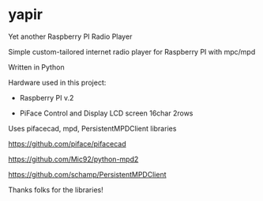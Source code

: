 # yapir
Yet another Raspberry PI Radio Player

Simple custom-tailored internet radio player for Raspberry PI with mpc/mpd

Written in Python

Hardware used in this project:

- Raspberry PI v.2

- PiFace Control and Display LCD screen 16char 2rows

Uses pifacecad, mpd, PersistentMPDClient libraries

https://github.com/piface/pifacecad

https://github.com/Mic92/python-mpd2

https://github.com/schamp/PersistentMPDClient

Thanks folks for the libraries!
